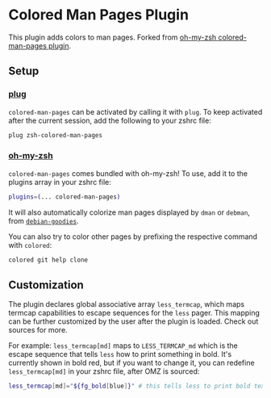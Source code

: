 # Colored Man Pages Plugin

This plugin adds colors to man pages. Forked from [oh-my-zsh colored-man-pages plugin](https://github.com/ohmyzsh/ohmyzsh/tree/master/plugins/colored-man-pages).

## Setup

### [plug](https://github.com/update-this-later)

`colored-man-pages` can be activated by calling it with `plug`. To keep activated after the current session, add the following to your zshrc file:

```zsh
plug zsh-colored-man-pages
```

### [oh-my-zsh](https://github.com/ohmyzsh/ohmyzsh)

`colored-man-pages` comes bundled with oh-my-zsh! To use, add it to the plugins array in your zshrc file:

```zsh
plugins=(... colored-man-pages)
```

It will also automatically colorize man pages displayed by `dman` or `debman`,
from [`debian-goodies`](https://packages.debian.org/stable/debian-goodies).

You can also try to color other pages by prefixing the respective command with `colored`:

```zsh
colored git help clone
```

## Customization

The plugin declares global associative array `less_termcap`, which maps termcap capabilities to escape
sequences for the `less` pager. This mapping can be further customized by the user after the plugin is
loaded. Check out sources for more.

For example: `less_termcap[md]` maps to `LESS_TERMCAP_md` which is the escape sequence that tells `less`
how to print something in bold. It's currently shown in bold red, but if you want to change it, you
can redefine `less_termcap[md]` in your zshrc file, after OMZ is sourced:

```zsh
less_termcap[md]="${fg_bold[blue]}" # this tells less to print bold text in bold blue
```
